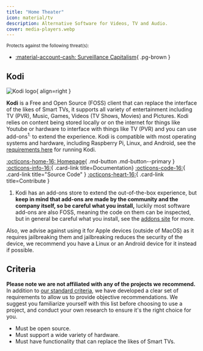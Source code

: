 ```yaml
---
title: "Home Theater"
icon: material/tv
description: Alternative Software for Videos, TV and Audio.
cover: media-players.webp
---
```

<small>Protects against the following threat(s):</small>

- [:material-account-cash: Surveillance Capitalism](basics/common-threats.md#surveillance-as-a-business-model){ .pg-brown }

## Kodi

<div class="admonition recommendation" markdown>

![Kodi logo](assets/img/media-players/kodi.svg){ align=right }

**Kodi** is a Free and Open Source (FOSS) client that can replace the interface of the likes of Smart TVs, it supports all variety of entertainment including TV (PVR), Music, Games, Videos (TV Shows, Movies) and Pictures. Kodi relies on content being stored locally or on the internet for things like Youtube or hardware to interface with things like TV (PVR) and you can use add-ons<sup>1.</sup> to extend the experience. Kodi is compatible with most operating systems and hardware, including Raspberry Pi, Linux, and Android, see the [requirements here](https://kodi.wiki/view/Supported_hardware) for running Kodi.

[:octicons-home-16: Homepage](https://kodi.tv){ .md-button .md-button--primary }
[:octicons-info-16:](https://kodi.wiki/){ .card-link title=Documentation}
[:octicons-code-16:](https://github.com/xbmc/xbmc){ .card-link title="Source Code" }
[:octicons-heart-16:](https://kodi.tv/contribute/){ .card-link title=Contribute }

</details>

</div>

1. Kodi has an add-ons store to extend the out-of-the-box experience, but **keep in mind that add-ons are made by the community and the company itself, so be careful what you install,** luckily most software add-ons are also FOSS, meaning the code on them can be inspected, but in general be careful what you install, see the [addons site](https://kodi.tv/addons/) for more.

Also, we advise against using it for Apple devices (outside of MacOS) as it requires jailbreaking them and jailbreaking reduces the security of the device, we recommend you have a Linux or an Android device for it instead if possible.

<!--- ## VLC Media Player
<div class="admonition recommendation" markdown>

![VLC logo](assets/img/media-players/vlc.png){ align=right }

**VLC Media Player** is a Free and Open Source (FOSS) media player. It supports audio and video types of entertainment including TV (PVR), music and videos. VLC also relies on content being stored locally or can stream or play from the variety of hardware capture cards including tuner cards and online or on the local network too. Finally, VLC is also fully cross-platform and also has [add-ons](https://addons.videolan.org/) to extend the experience like Kodi, the same caution applies above.

[:octicons-home-16: Homepage](https://www.videolan.org/vlc/){ .md-button .md-button--primary }
[:octicons-info-16:](https://wiki.videolan.org/Main_Page/){ .card-link title=Documentation}
[:octicons-code-16:](https://code.videolan.org/videolan/vlc){ .card-link title="Source Code" }
[:octicons-heart-16:](https://www.videolan.org/contribute.html){ .card-link title=Contribute }

</details>

</div> 
to replace for jellyfin--->
## Criteria

**Please note we are not affiliated with any of the projects we recommend.** In addition to [our standard criteria](about/criteria.md), we have developed a clear set of requirements to allow us to provide objective recommendations. We suggest you familiarize yourself with this list before choosing to use a project, and conduct your own research to ensure it's the right choice for you.

- Must be open source.
- Must support a wide variety of hardware.
- Must have functionality that can replace the likes of Smart TVs. 
<!--- Feel free to help with the criteria, I'm not sure PG's stance on those I'm going on my own --->
